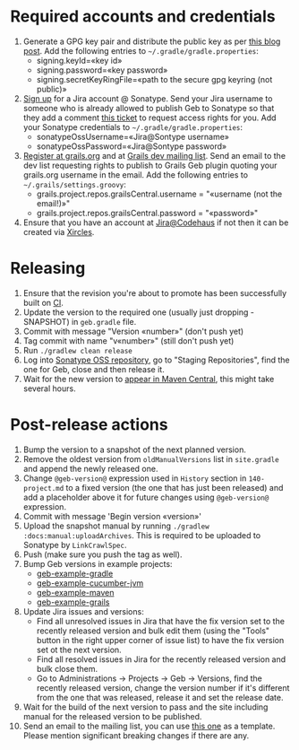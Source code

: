 # Required accounts and credentials

1. Generate a GPG key pair and distribute the public key as per [this blog post](http://blog.sonatype.com/2010/01/how-to-generate-pgp-signatures-with-maven). Add the following entries to `~/.gradle/gradle.properties`:
	* signing.keyId=«key id»
	* signing.password=«key password»
	* signing.secretKeyRingFile=«path to the secure gpg keyring (not public)»
1. [Sign up](https://issues.sonatype.org/secure/Signup!default.jspa) for a Jira account @ Sonatype. Send your Jira username to someone who is already allowed to publish Geb to Sonatype so that they add a comment [this ticket](https://issues.sonatype.org/browse/OSSRH-3108) to request access rights for you. Add your Sonatype credentials to `~/.gradle/gradle.properties`:
	* sonatypeOssUsername=«Jira@Sontype username»
	* sonatypeOssPassword=«Jira@Sontype password»
1. [Register at grails.org](https://grails.org/register) and at [Grails dev mailing list](https://groups.google.com/forum/#!forum/grails-dev-discuss). Send an email to the dev list requesting rights to publish to Grails Geb plugin quoting your grails.org username in the email. Add the following entries to `~/.grails/settings.groovy`:
	* grails.project.repos.grailsCentral.username = "«username (not the email!)»"
	* grails.project.repos.grailsCentral.password = "«password»"
1. Ensure that you have an account at [Jira@Codehaus](http://jira.codehaus.org/) if not then it can be created via [Xircles](http://xircles.codehaus.org/signup). 

# Releasing

1. Ensure that the revision you're about to promote has been successfully built on [CI](https://snap-ci.com/geb/geb/branch/master).
1. Update the version to the required one (usually just dropping -SNAPSHOT) in `geb.gradle` file.
1. Commit with message "Version «number»" (don't push yet)
1. Tag commit with name "v«number»" (still don't push yet)
1. Run `./gradlew clean release`
1. Log into [Sonatype OSS repository](https://oss.sonatype.org), go to "Staging Repositories", find the one for Geb, close and then release it.
1. Wait for the new version to [appear in Maven Central](http://search.maven.org/#search%7Cgav%7C1%7Cg%3A%22org.gebish%22%20AND%20a%3A%22geb-core%22), this might take several hours.

# Post-release actions
1. Bump the version to a snapshot of the next planned version.
1. Remove the oldest version from `oldManualVersions` list in `site.gradle` and append the newly released one.
1. Change `@geb-version@` expression used in `History` section in `140-project.md` to a fixed version (the one that has just been released) and add a placeholder above it for future changes using `@geb-version@` expression.
1. Commit with message 'Begin version «version»'
1. Upload the snapshot manual by running `./gradlew :docs:manual:uploadArchives`. This is required to be uploaded to Sonatype by `LinkCrawlSpec`.
1. Push (make sure you push the tag as well).
1. Bump Geb versions in example projects: 
	* [geb-example-gradle](https://github.com/geb/geb-example-gradle)
	* [geb-example-cucumber-jvm](https://github.com/geb/geb-example-cucumber-jvm)
	* [geb-example-maven](https://github.com/geb/geb-example-maven)
	* [geb-example-grails](https://github.com/geb/geb-example-grails)
1. Update Jira issues and versions:
	* Find all unresolved issues in Jira that have the fix version set to the recently released version and bulk edit them (using the "Tools" button in the right upper corner of issue list) to have the fix version set ot the next version.
	* Find all resolved issues in Jira for the recently released version and bulk close them.
	* Go to Administrations -> Projects -> Geb -> Versions, find the recently released version, change the version number if it's different from the one that was released, release it and set the release date.
1. Wait for the build of the next version to pass and the site including manual for the released version to be published.
1. Send an email to the mailing list, you can use [this one](http://markmail.org/message/j35koyww35lh4mxk) as a template. Please mention significant breaking changes if there are any.
